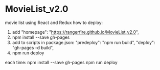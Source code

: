 # MovieList_v2.0
movie list using React and Redux
how to deploy:
1. add   "homepage": "https://rangerfire.github.io/MovieList_v2.0",
2. npm install --save gh-pages
3. add to scripts in package.json: 
   "predeploy": "npm run build",
   "deploy": "gh-pages -d build",
4. npm run deploy

each time:
npm install --save gh-pages
npm run deploy
